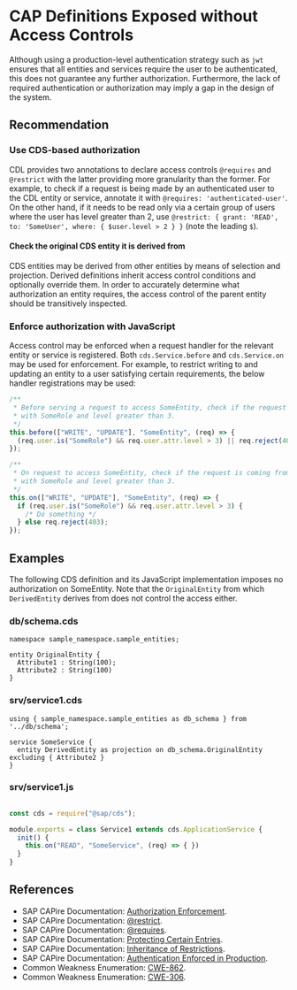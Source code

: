 # CAP Definitions Exposed without Access Controls

Although using a production-level authentication strategy such as `jwt` ensures that all entities and services require the user to be authenticated, this does not guarantee any further authorization. Furthermore, the lack of required authentication or authorization may imply a gap in the design of the system.

## Recommendation

### Use CDS-based authorization

CDL provides two annotations to declare access controls `@requires` and `@restrict` with the latter providing more granularity than the former. For example, to check if a request is being made by an authenticated user to the CDL entity or service, annotate it with `@requires: 'authenticated-user'`. On the other hand, if it needs to be read only via a certain group of users where the user has level greater than 2, use `@restrict: { grant: 'READ', to: 'SomeUser', where: { $user.level > 2 } }` (note the leading `$`).

#### Check the original CDS entity it is derived from

CDS entities may be derived from other entities by means of selection and projection. Derived definitions inherit access control conditions and optionally override them. In order to accurately determine what authorization an entity requires, the access control of the parent entity should be transitively inspected.

### Enforce authorization with JavaScript

Access control may be enforced when a request handler for the relevant entity or service is registered. Both `cds.Service.before` and `cds.Service.on` may be used for enforcement. For example, to restrict writing to and updating an entity to a user satisfying certain requirements, the below handler registrations may be used:

``` javascript
/**
 * Before serving a request to access SomeEntity, check if the request is coming from a user
 * with SomeRole and level greater than 3.
 */
this.before(["WRITE", "UPDATE"], "SomeEntity", (req) => {
  (req.user.is("SomeRole") && req.user.attr.level > 3) || req.reject(403);
});

/**
 * On request to access SomeEntity, check if the request is coming from a user
 * with SomeRole and level greater than 3.
 */
this.on(["WRITE", "UPDATE"], "SomeEntity", (req) => {
  if (req.user.is("SomeRole") && req.user.attr.level > 3) {
    /* Do something */
  } else req.reject(403);
});
```

## Examples

The following CDS definition and its JavaScript implementation imposes no authorization on SomeEntity. Note that the `OriginalEntity` from which `DerivedEntity` derives from does not control the access either.

### db/schema.cds

``` cap-cds
namespace sample_namespace.sample_entities;

entity OriginalEntity {
  Attribute1 : String(100);
  Attribute2 : String(100)
}
```

### srv/service1.cds

``` cap-cds
using { sample_namespace.sample_entities as db_schema } from '../db/schema';

service SomeService {
  entity DerivedEntity as projection on db_schema.OriginalEntity excluding { Attribute2 }
}
```

### srv/service1.js

``` javascript

const cds = require("@sap/cds");

module.exports = class Service1 extends cds.ApplicationService {
  init() {
    this.on("READ", "SomeService", (req) => { })
  }
}
```

## References

- SAP CAPire Documentation: [Authorization Enforcement](https://cap.cloud.sap/docs/node.js/authentication#enforcement).
- SAP CAPire Documentation: [@restrict](https://cap.cloud.sap/docs/guides/security/authorization#restrict-annotation).
- SAP CAPire Documentation:
[@requires](https://cap.cloud.sap/docs/guides/security/authorization#requires).
- SAP CAPire Documentation: [Protecting Certain Entries](https://cap.cloud.sap/docs/cds/common#protecting-certain-entries).
- SAP CAPire Documentation: [Inheritance of Restrictions](https://cap.cloud.sap/docs/guides/security/authorization#inheritance-of-restrictions).
- SAP CAPire Documentation: [Authentication Enforced in Production](https://cap.cloud.sap/docs/node.js/authentication#authentication-enforced-in-production).
- Common Weakness Enumeration: [CWE-862](https://cwe.mitre.org/data/definitions/862.html).
- Common Weakness Enumeration: [CWE-306](https://cwe.mitre.org/data/definitions/306.html).
